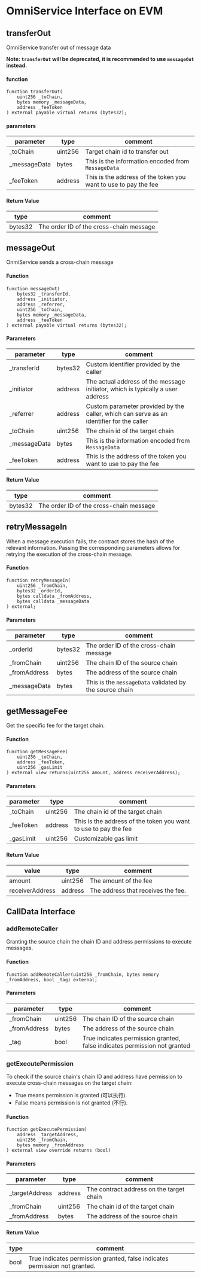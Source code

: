 # OmniService Interface on EVM

## transferOut

OmniService transfer out of message data

**Note: `transferOut` will be deprecated, it is recommended to use `messageOut` instead.**

#### function

```
function transferOut(
    uint256 _toChain,
    bytes memory _messageData,
    address _feeToken
) external payable virtual returns (bytes32);
```

#### parameters

| parameter    | type    | comment                                                      |
| ------------ | ------- | ------------------------------------------------------------ |
| _toChain     | uint256 | Target chain id to transfer out                              |
| _messageData | bytes   | This is the information encoded from `MessageData`           |
| _feeToken    | address | This is the address of the token you want to use to pay the fee |

#### Return Value

| type    | comment                                 |
| ------- | --------------------------------------- |
| bytes32 | The order ID of the cross-chain message |

## messageOut

OnmiService sends a cross-chain message

#### Function

```
function messageOut(
	bytes32 _transferId,
	address _initiator,
	address _referrer,
	uint256 _toChain,    
	bytes memory _messageData,    
	address _feeToken
) external payable virtual returns (bytes32);
```

#### Parameters

| parameter    | type    | comment                                                      |
| ------------ | ------- | ------------------------------------------------------------ |
| _transferId  | bytes32 | Custom identifier provided by the caller                     |
| _initiator   | address | The actual address of the message initiator, which is typically a user address |
| _referrer    | address | Custom parameter provided by the caller, which can serve as an identifier for the caller |
| _toChain     | uint256 | The chain id of the target chain                             |
| _messageData | bytes   | This is the information encoded from `MessageData`           |
| _feeToken    | address | This is the address of the token you want to use to pay the fee |

#### Return Value

| type    | comment                                 |
| ------- | --------------------------------------- |
| bytes32 | The order ID of the cross-chain message |


## retryMessageIn

When a message execution fails, the contract stores the hash of the relevant information. Passing the corresponding parameters allows for retrying the execution of the cross-chain message.

#### Function

```
function retryMessageIn(
    uint256 _fromChain,
    bytes32 _orderId,
    bytes calldata _fromAddress,
    bytes calldata _messageData
) external;
```

#### Parameters

| parameter    | type    | comment                                                 |
| ------------ | ------- | ------------------------------------------------------- |
| _orderId     | bytes32 | The order ID of the cross-chain message                 |
| _fromChain   | uint256 | The chain ID of the source chain                        |
| _fromAddress | bytes   | The address of the source chain                         |
| _messageData | bytes   | This is the `messageData` validated by the source chain |



## getMessageFee

Get the specific fee for the target chain.

#### Function

```
function getMessageFee(    
	uint256 _toChain,    
	address _feeToken,    
	uint256 _gasLimit
) external view returns(uint256 amount, address receiverAddress);
```

#### Parameters

| parameter | type    | comment                                                      |
| --------- | ------- | ------------------------------------------------------------ |
| _toChain  | uint256 | The chain id of the target chain                             |
| _feeToken | address | This is the address of the token you want to use to pay the fee |
| _gasLimit | uint256 | Customizable gas limit                                       |

#### Return Value

| value           | type    | comment                            |
|-----------------| ------- | ---------------------------------- |
| amount          | uint256 | The amount of the fee              |
| receiverAddress | address | The address that receives the fee. |


## CallData Interface

### addRemoteCaller

Granting the source chain the chain ID and address permissions to execute messages.

#### Function

```
function addRemoteCaller(uint256 _fromChain, bytes memory _fromAddress, bool _tag) external;
```

#### Parameters

| parameter    | type    | comment                                                      |
| ------------ | ------- | ------------------------------------------------------------ |
| _fromChain   | uint256 | The chain ID of the source chain                             |
| _fromAddress | bytes   | The address of the source chain                              |
| _tag         | bool    | True indicates permission granted, false indicates permission not granted |


### getExecutePermission

To check if the source chain's chain ID and address have permission to execute cross-chain messages on the target chain:

- True means permission is granted (可以执行).
- False means permission is not granted (不行).

#### Function

```
function getExecutePermission(    
	address _targetAddress,    
	uint256 _fromChain,    
	bytes memory _fromAddress
) external view override returns (bool)
```

#### Parameters

| parameter      | type    | comment                                  |
| -------------- | ------- | ---------------------------------------- |
| _targetAddress | address | The contract address on the target chain |
| _fromChain     | uint256 | The chain id of the target chain         |
| _fromAddress   | bytes   | The address of the source chain          |

#### Return Value

| type | comment                                                      |
| ---- | ------------------------------------------------------------ |
| bool | True indicates permission granted, false indicates permission not granted. |

